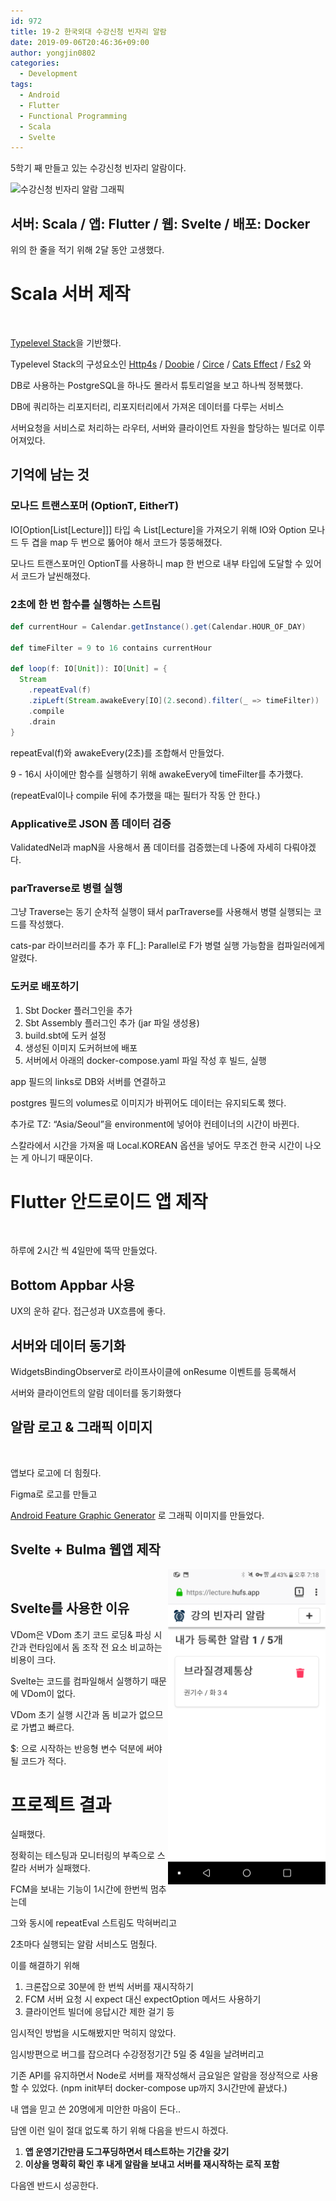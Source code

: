 ```yaml
---
id: 972
title: 19-2 한국외대 수강신청 빈자리 알람
date: 2019-09-06T20:46:36+09:00
author: yongjin0802
categories:
  - Development
tags:
  - Android
  - Flutter
  - Functional Programming
  - Scala
  - Svelte
---
```

5학기 째 만들고 있는 수강신청 빈자리 알람이다.

<img src="https://raw.githubusercontent.com/16Yongjin/16Yongjin.github.io/master/wp-content/uploads/2019/09/빈자리-알람-feature-graphic1.png?fit=840%2C410&ssl=1" alt="수강신청 빈자리 알람 그래픽" class="wp-image-973" srcset="https://raw.githubusercontent.com/16Yongjin/16Yongjin.github.io/master/wp-content/uploads/2019/09/빈자리-알람-feature-graphic1.png 1024w, https://raw.githubusercontent.com/16Yongjin/16Yongjin.github.io/master/wp-content/uploads/2019/09/빈자리-알람-feature-graphic1-300x146.png 300w, https://raw.githubusercontent.com/16Yongjin/16Yongjin.github.io/master/wp-content/uploads/2019/09/빈자리-알람-feature-graphic1-768x375.png 768w, https://raw.githubusercontent.com/16Yongjin/16Yongjin.github.io/master/wp-content/uploads/2019/09/빈자리-알람-feature-graphic1-1000x488.png 1000w, https://raw.githubusercontent.com/16Yongjin/16Yongjin.github.io/master/wp-content/uploads/2019/09/빈자리-알람-feature-graphic1-614x300.png 614w" sizes="(max-width: 1024px) 100vw, 1024px" />

## 서버: Scala / 앱: Flutter / 웹: Svelte / 배포: Docker

위의 한 줄을 적기 위해 2달 동안 고생했다.

# Scala 서버 제작

<img src="https://raw.githubusercontent.com/16Yongjin/16Yongjin.github.io/master/wp-content/uploads/2019/09/강의알람서버다이어그램.png" alt="" data-id="983" data-link="https://yongj.in/?attachment_id=983" class="wp-image-983" srcset="https://raw.githubusercontent.com/16Yongjin/16Yongjin.github.io/master/wp-content/uploads/2019/09/강의알람서버다이어그램.png 701w, https://raw.githubusercontent.com/16Yongjin/16Yongjin.github.io/master/wp-content/uploads/2019/09/강의알람서버다이어그램-300x146.png 300w, https://raw.githubusercontent.com/16Yongjin/16Yongjin.github.io/master/wp-content/uploads/2019/09/강의알람서버다이어그램-615x300.png 615w" sizes="(max-width: 701px) 100vw, 701px" />

[Typelevel Stack](https://github.com/profunktor/typelevel-stack.g8)을 기반했다.

Typelevel Stack의 구성요소인 [Http4s](http://http4s.org/) / [Doobie](http://tpolecat.github.io/doobie/) / [Circe](https://circe.github.io/circe/) / [Cats Effect](https://github.com/typelevel/cats-effect) / [Fs2](https://github.com/functional-streams-for-scala/fs2) 와

DB로 사용하는 PostgreSQL을 하나도 몰라서 튜토리얼을 보고 하나씩 정복했다.

DB에 쿼리하는 리포지터리, 리포지터리에서 가져온 데이터를 다루는 서비스

서버요청을 서비스로 처리하는 라우터, 서버와 클라이언트 자원을 할당하는 빌더로 이루어져있다.

## 기억에 남는 것

### 모나드 트랜스포머 (OptionT, EitherT)

IO[Option[List[Lecture]]] 타입 속 List[Lecture]을 가져오기 위해 IO와 Option 모나드 두 겹을 map 두 번으로 뚫어야 해서 코드가 뚱뚱해졌다.

모나드 트랜스포머인 OptionT를 사용하니 map 한 번으로 내부 타입에 도달할 수 있어서 코드가 날씬해졌다.

### 2초에 한 번 함수를 실행하는 스트림

```scala
def currentHour = Calendar.getInstance().get(Calendar.HOUR_OF_DAY)
 
def timeFilter = 9 to 16 contains currentHour
 
def loop(f: IO[Unit]): IO[Unit] = {
  Stream
    .repeatEval(f)
    .zipLeft(Stream.awakeEvery[IO](2.second).filter(_ => timeFilter))
    .compile
    .drain
}
```

repeatEval(f)와 awakeEvery(2초)를 조합해서 만들었다.

9 - 16시 사이에만 함수를 실행하기 위해 awakeEvery에 timeFilter를 추가했다.

(repeatEval이나 compile 뒤에 추가했을 때는 필터가 작동 안 한다.)

### Applicative로 JSON 폼 데이터 검증

ValidatedNel과 mapN을 사용해서 폼 데이터를 검증했는데 나중에 자세히 다뤄야겠다.

### parTraverse로 병렬 실행

그냥 Traverse는 동기 순차적 실행이 돼서 parTraverse를 사용해서 병렬 실행되는 코드를 작성했다.

cats-par 라이브러리를 추가 후 F[_]: Parallel로 F가 병렬 실행 가능함을 컴파일러에게 알렸다.

### 도커로 배포하기

  1. Sbt Docker 플러그인을 추가
  2. Sbt Assembly 플러그인 추가 (jar 파일 생성용)
  3. build.sbt에 도커 설정
  4. 생성된 이미지 도커허브에 배포
  5. 서버에서 아래의 docker-compose.yaml 파일 작성 후 빌드, 실행

<script src="https://gist.github.com/16Yongjin/5a891cfb942ee2d962c61b4ac94aafdc.js"></script>

app 필드의 links로 DB와 서버를 연결하고 

postgres 필드의 volumes로 이미지가 바뀌어도 데이터는 유지되도록 했다.

추가로 TZ: &#8220;Asia/Seoul&#8221;을 environment에 넣어야 컨테이너의 시간이 바뀐다.

스칼라에서 시간을 가져올 때 Local.KOREAN 옵션을 넣어도 무조건 한국 시간이 나오는 게 아니기 때문이다.

# Flutter 안드로이드 앱 제작

<img src="https://raw.githubusercontent.com/16Yongjin/16Yongjin.github.io/master/wp-content/uploads/2019/09/강의알람앱소개화면캡쳐2.png?fit=840%2C757&ssl=1" alt="" class="wp-image-980" srcset="https://raw.githubusercontent.com/16Yongjin/16Yongjin.github.io/master/wp-content/uploads/2019/09/강의알람앱소개화면캡쳐2.png 1292w, https://raw.githubusercontent.com/16Yongjin/16Yongjin.github.io/master/wp-content/uploads/2019/09/강의알람앱소개화면캡쳐2-300x270.png 300w, https://raw.githubusercontent.com/16Yongjin/16Yongjin.github.io/master/wp-content/uploads/2019/09/강의알람앱소개화면캡쳐2-768x692.png 768w, https://raw.githubusercontent.com/16Yongjin/16Yongjin.github.io/master/wp-content/uploads/2019/09/강의알람앱소개화면캡쳐2-1024x923.png 1024w, https://raw.githubusercontent.com/16Yongjin/16Yongjin.github.io/master/wp-content/uploads/2019/09/강의알람앱소개화면캡쳐2-1000x901.png 1000w, https://raw.githubusercontent.com/16Yongjin/16Yongjin.github.io/master/wp-content/uploads/2019/09/강의알람앱소개화면캡쳐2-333x300.png 333w" sizes="(max-width: 1292px) 100vw, 1292px" />

하루에 2시간 씩 4일만에 뚝딱 만들었다.

## Bottom Appbar 사용

UX의 운하 같다. 접근성과 UX흐름에 좋다.

## 서버와 데이터 동기화

WidgetsBindingObserver로 라이프사이클에 onResume 이벤트를 등록해서

서버와 클라이언트의 알람 데이터를 동기화했다

## 알람 로고 & 그래픽 이미지
<img src="https://raw.githubusercontent.com/16Yongjin/16Yongjin.github.io/master/wp-content/uploads/2019/09/noti-icon1.png" alt="" class="wp-image-986" srcset="https://raw.githubusercontent.com/16Yongjin/16Yongjin.github.io/master/wp-content/uploads/2019/09/noti-icon1.png 128w, https://raw.githubusercontent.com/16Yongjin/16Yongjin.github.io/master/wp-content/uploads/2019/09/noti-icon1-85x85.png 85w" sizes="(max-width: 128px) 100vw, 128px" />

앱보다 로고에 더 힘줬다.

Figma로 로고를 만들고

[Android Feature Graphic Generator](https://www.norio.be/android-feature-graphic-generator/) 로 그래픽 이미지를 만들었다.

## Svelte + Bulma 웹앱 제작

<img style="float: right; width: 50%;" alt="" data-height="2880" data-id="984" data-link="https://yongj.in/?attachment_id=984" data-url="https://raw.githubusercontent.com/16Yongjin/16Yongjin.github.io/master/wp-content/uploads/2019/09/Screenshot_2019-09-06-19-18-11.png" data-width="1440" src="https://i2.wp.com/yongj.in/wp-content/uploads/2019/09/Screenshot_2019-09-06-19-18-11.png?ssl=1" /></figure>

<img style="float: right; width: 50%;" alt="" data-height="2880" data-id="985" data-link="https://yongj.in/?attachment_id=985" data-url="https://raw.githubusercontent.com/16Yongjin/16Yongjin.github.io/master/wp-content/uploads/2019/09/Screenshot_2019-09-06-19-18-45.png" data-width="1440" src="https://raw.githubusercontent.com/16Yongjin/16Yongjin.github.io/master/wp-content/uploads/2019/09/Screenshot_2019-09-06-19-18-45.png?ssl=1" />

&nbsp;

## Svelte를 사용한 이유

VDom은 VDom 초기 코드 로딩& 파싱 시간과 런타임에서 돔 조작 전 요소 비교하는 비용이 크다.

Svelte는 코드를 컴파일해서 실행하기 때문에 VDom이 없다.

VDom 초기 실행 시간과 돔 비교가 없으므로 가볍고 빠르다.

$: 으로 시작하는 반응형 변수 덕분에 써야될 코드가 적다.

# 프로젝트 결과

실패했다.

정확히는 테스팅과 모니터링의 부족으로 스칼라 서버가 실패했다.

FCM을 보내는 기능이 1시간에 한번씩 멈추는데

그와 동시에 repeatEval 스트림도 막혀버리고 

2초마다 실행되는 알람 서비스도 멈췄다.

이를 해결하기 위해

  1. 크론잡으로 30분에 한 번씩 서버를 재시작하기
  2. FCM 서버 요청 시 expect 대신 expectOption 메서드 사용하기 
  3. 클라이언트 빌더에 응답시간 제한 걸기 등

임시적인 방법을 시도해봤지만 먹히지 않았다.

임시방편으로 버그를 잡으려다 수강정정기간 5일 중 4일을 날려버리고

기존 API를 유지하면서 Node로 서버를 재작성해서 금요일은 알람을 정상적으로 사용할 수 있었다. (npm init부터 docker-compose up까지 3시간만에 끝냈다.)

내 앱을 믿고 쓴 20명에게 미안한 마음이 든다..

담엔 이런 일이 절대 없도록 하기 위해 다음을 반드시 하겠다.

  1. **앱 운영기간만큼 도그푸딩하면서 테스트하는 기간을 갖기**
  2. **이상을 명확히 확인 후 내게 알람을 보내고 서버를 재시작하는 로직 포함**

다음엔 반드시 성공한다.